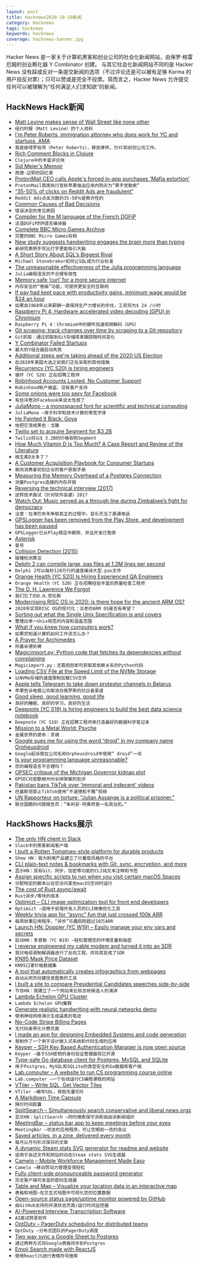 ```yaml
---
layout: post
title: Hacknews2020-10-10新闻
category: Hacknews
tags: hacknews
keywords: hacknews
coverage: hacknews-banner.jpg
---
```


Hacker News 是一家关于计算机黑客和创业公司的社会化新闻网站，由保罗·格雷厄姆的创业孵化器 Y Combinator 创建。
与其它社会化新闻网站不同的是 Hacker News 没有踩或反对一条提交新闻的选项（不过评论还是可以被有足够 Karma 的用户投反对票）；只可以赞或是完全不投票。简而言之，Hacker News 允许提交任何可以被理解为“任何满足人们求知欲”的新闻。

## HackNews Hack新闻


- [Matt Levine makes sense of Wall Street like none other](https://www.nytimes.com/2020/10/08/business/matt-levine-bloomberg.html)
- `纽约时报（Matt Levine）的个人资料`
- [I'm Peter Roberts, immigration attorney who does work for YC and startups. AMA](item?id=24730450)
- `我是彼得罗伯茨（Peter Roberts），移民律师，为YC和初创公司工作。 `
- [Rich Comment Blocks in Clojure](https://betweentwoparens.com/rich-comment-blocks)
- `Clojure中的丰富评论块`
- [Sid Meier's Memoir](https://sidmeiersmemoir.com/)
- `西德·迈耶的回忆录`
- [ProtonMail CEO calls Apple's forced in-app purchases 'Mafia extortion'](https://www.techspot.com/news/87043-protonmail-ceo-calls-apple-forced-app-purchases-mafia.html)
- `ProtonMail首席执行官称苹果强迫应用内购买为“黑手党勒索”`
- [“35-50% of clicks on Reddit Ads are fraudulent”](https://www.reddit.com/r/redditads/comments/ikfmln/3550_of_clicks_on_reddit_ads_are_fraudulent/)
- `Reddit Ads点击次数的35-50％是欺诈性的`
- [Common Causes of Bad Decisions](https://www.collaborativefund.com/blog/bad-decisions/)
- `错误决定的常见原因`
- [Compiler for the M language of the French DGFiP](https://gitlab.inria.fr/verifisc/mlang)
- `法语DGFiP的M语言编译器`
- [Complete BBC Micro Games Archive](http://bbcmicro.co.uk//about.php)
- `完整的BBC Micro Games存档`
- [New study suggests handwriting engages the brain more than typing](https://www.ctvnews.ca/health/new-study-suggests-handwriting-engages-the-brain-more-than-typing-1.5132542)
- `新研究表明手写比打字更能吸引大脑`
- [A Short Story About SQL’s Biggest Rival](http://holistics.io/blog/quel-vs-sql/?)
- `Michael Stonebraker如何让SQL成为行业标准`
- [The unreasonable effectiveness of the Julia programming language](https://arstechnica.com/science/2020/10/the-unreasonable-effectiveness-of-the-julia-programming-language/)
- `Julia编程语言的不合理有效性`
- [Memory safe ‘curl’ for a more secure internet](https://daniel.haxx.se/blog/2020/10/09/rust-in-curl-with-hyper/)
- `内存安全的“卷曲”功能，可提供更安全的互联网`
- [If pay had kept pace with productivity gains, minimum wage would be $24 an hour](https://www.commondreams.org/views/2020/01/21/if-worker-pay-had-kept-pace-productivity-gains-1968-todays-minimum-wage-would-be-24)
- `如果自1968年以来薪酬一直保持生产力增长的步伐，工资将为$ 24 /小时`
- [Raspberry Pi 4: Hardware accelerated video decoding (GPU) in Chromium](https://lemariva.com/blog/rss/raspberry-pi-4-video-acceleration-decode-chromium)
- `Raspberry Pi 4：Chromium中的硬件加速视频解码（GPU）`
- [Git scraping: track changes over time by scraping to a Git repository](https://simonwillison.net/2020/Oct/9/git-scraping/)
- `Git抓取：通过抓取到Git存储库来跟踪随时间变化`
- [Y Combinator Failed Startups](https://www.failory.com/blog/y-combinator-failures)
- `最大的Y组合器启动失败`
- [Additional steps we're taking ahead of the 2020 US Election](https://blog.twitter.com/en_us/topics/company/2020/2020-election-changes.html)
- `在2020年美国大选之前我们正在采取的其他措施`
- [Recurrency (YC S20) is hiring engineers](https://jobs.ashbyhq.com/recurrency)
- `循环（YC S20）正在招聘工程师`
- [Robinhood Accounts Looted, No Customer Support](https://www.bloomberg.com/news/articles/2020-10-09/robinhood-users-had-accounts-looted-say-there-s-no-one-to-call)
- `Robinhood帐户被盗，没有客户支持`
- [Some onions were too sexy for Facebook](https://www.bbc.com/news/54467384)
- `有些洋葱对Facebook来说太性感了`
- [JuliaMono – a monospaced font for scientific and technical computing](https://juliamono.netlify.app/)
- `JuliaMono –用于科学和技术计算的等宽字体`
- [He Painted It Black: Goya](https://literaryreview.co.uk/he-painted-it-black)
- `他把它漆成黑色：戈雅`
- [Twilio set to acquire Segment for $3.2B](https://www.forbes.com/sites/alexkonrad/2020/10/09/twilio-to-acquire-cloud-startup-segment-for-3-billion/)
- `Twilio将以$ 3.2B的价格收购Segment`
- [How Much Vitamin D Is Too Much? A Case Report and Review of the Literature](https://pubmed.ncbi.nlm.nih.gov/33030138/)
- `维生素D太多了？`
- [A Customer Acquisition Playbook for Consumer Startups](https://firstround.com/review/drive-growth-by-picking-the-right-lane-a-customer-acquisition-playbook-for-consumer-startups/)
- `面向消费者初创企业的客户获取手册`
- [Measuring the Memory Overhead of a Postgres Connection](https://blog.anarazel.de/2020/10/07/measuring-the-memory-overhead-of-a-postgres-connection/)
- `测量Postgres连接的内存开销`
- [Reversing the technical interview (2017)](https://aphyr.com/posts/340-reversing-the-technical-interview)
- `逆转技术面试（针对软件巫婆）2017`
- [Watch Out: Music served as a through line during Zimbabwe’s fight for democracy](https://www.laphamsquarterly.org/roundtable/watch-out)
- `注意：在津巴布韦争取民主的过程中，音乐充当了直通电话`
- [GPSLogger has been removed from the Play Store, and development has been paused](https://github.com/mendhak/gpslogger/issues/849#issue-710863256)
- `GPSLogger已从Play商店中删除，并且开发已暂停`
- [Asterisk](https://cormullion.github.io/pages/2020-10-09-asterisk/)
- `星号`
- [Collision Detection (2015)](http://www.jeffreythompson.org/collision-detection/)
- `碰撞检测算法`
- [Delphi 2 can compile large .pas files at 1.2M lines per second](https://twitter.com/pervognsen/status/1265582295575982080)
- `Delphi 2可以每秒120万行的速度编译大型.pas文件`
- [Orange Health (YC S20) Is Hiring Experienced QA Engineers](https://angel.co/company/orange-health/jobs/1005067-experienced-qa-engineer)
- `Orange Health（YC S20）正在招聘经验丰富的质量检查工程师`
- [The D. H. Lawrence We Forgot](https://www.newyorker.com/books/under-review/the-d-h-lawrence-we-forgot)
- `我们忘了的D.H.劳伦斯`
- [Modernising RISC OS in 2020: is there hope for the ancient ARM OS?](https://liam-on-linux.livejournal.com/73983.html)
- `2020年实现RISC OS的现代化：古老的ARM OS是否有希望？`
- [Sorting out what the Single Unix Specification is and covers](https://utcc.utoronto.ca/~cks/space/blog/unix/SingleUnixSpecificationWhat)
- `整理出单一Unix规范的内容和涵盖范围`
- [What if you knew how computers work?](https://www.xorpd.net/)
- `如果您知道计算机如何工作该怎么办？`
- [A Prayer for Archimedes](https://www.sciencenews.org/article/prayer-archimedes)
- `阿基米德祈祷`
- [Magicimport.py: Python code that fetches its dependencies without complaining](https://github.com/dheera/magicimport.py)
- `Magicimport.py：无需抱怨即可获取其依赖关系的Python代码`
- [Loading CSV File at the Speed Limit of the NVMe Storage](https://liuliu.me/eyes/loading-csv-file-at-the-speed-limit-of-the-nvme-storage/)
- `以NVMe存储的速度限制加载CSV文件`
- [Apple tells Telegram to take down protestor channels in Belarus](https://www.iphoneincanada.ca/news/apple-telegram-belarus/)
- `苹果告诉电报公司取消白俄罗斯的抗议者渠道`
- [Good sleep, good learning, good life](https://supermemo.guru/wiki/Good_sleep,_good_learning,_good_life)
- `良好的睡眠，良好的学习，良好的生活`
- [Deepnote (YC S19) is hiring engineers to build the best data science notebook](https://deepnote.com/publish/jobs)
- `Deepnote（YC S19）正在招聘工程师来打造最好的数据科学笔记本`
- [Mission to a Metal World: Psyche](https://www.jpl.nasa.gov/missions/psyche/)
- `金属世界的使命：灵魂`
- [Google sues me for using the word “droid” in my company name Orpheusdroid](https://www.team-bhp.com/forum/shifting-gears/227923-google-sues-me-using-word-droid-my-company-name-orpheusdroid.html)
- `Google起诉我在公司名称Orpheusdroid中使用“ droid”一词`
- [Is your programming language unreasonable?](https://fsharpforfunandprofit.com/posts/is-your-language-unreasonable/)
- `您的编程语言不合理吗？`
- [OPSEC critique of the Michigan Governor kidnap plot](https://threadreaderapp.com/thread/1314237833276612609.html)
- `OPSEC对密歇根州州长绑架案的批评`
- [Pakistan bans TikTok over ‘immoral and indecent’ videos](https://techcrunch.com/2020/10/09/tiktok-pakistan-ban/?guccounter=1)
- `巴基斯坦禁止TikTok使用“不道德和不雅”视频`
- [UN Rapporteur on torture: “Julian Assange is a political prisoner.”](https://www.exberliner.com/features/julian-assange-trial-2020/nils-melzer-assange/)
- `联合国酷刑问题报告员：“朱利安·阿桑奇是一名政治犯。”`


## HackShows Hacks展示

- [ The only HN client in Slack](https://slack.com/apps/A0187LHV5QC-digest)
- `Slack中的黑客新闻客户端`
- [ I built a Rotten Tomatoes-style platform for durable products](https://www.buyforlifeproducts.com/)
- `Show HN：我为耐用产品建立了烂番茄风格的平台`
- [ CLI plain-text notes & bookmarks with Git, sync, encryption, and more](https://github.com/xwmx/nb)
- `显示HN：具有Git，同步，加密等功能的CLI纯文本注释和书签`
- [ Assign specific scripts to run when you visit certain macOS Spaces](https://spencerdailey.com/2020/10/06/how-to-assign-specific-scripts-to-run-when-you-visit-certain-mac-spaces-%f0%9f%96%a5-%f0%9f%8e%af/)
- `分配特定的脚本以在您访问某些macOS空间时运行`
- [ The cost of Rust async/await](https://github.com/jkarneges/rust-async-bench)
- `Rust异步/等待的成本`
- [ Optimizt – CLI image optimization tool for front end developers](https://github.com/funbox/optimizt)
- `Optimizt –适用于前端开发人员的CLI映像优化工具`
- [ Weekly trivia app for “async” fun that just crossed 100k ARR](item?id=24713437)
- `每周琐事应用程序，“异步”乐趣刚刚超过10万ARR`
- [Launch HN: Doppler (YC W19) – Easily manage your env vars and secrets](item?id=24719722)
- `启动HN：多普勒（YC W19）–轻松管理您的环境变量和秘密`
- [ I reverse engineered my cable modem and turned it into an SDR](https://stdw.github.io/cm-sdr/)
- `我对电缆调制解调器进行了反向工程，并将其变成了SDR`
- [ KN95 Mask Price Dataset](https://maskprice.info/)
- `KN95口罩价格数据集`
- [ A tool that automatically creates infographics from webpages](https://www.turboinfographic.com/)
- `自动从网页创建信息图表的工具`
- [ I built a site to compare Presidential Candidates speeches side-by-side](https://biden-trump-speeches-search.typesense.org/)
- `节目HN：我建立了一个网站来比较总统候选人的演讲`
- [ Lambda Echelon GPU Cluster](https://lambdalabs.com/gpu-cluster/echelon)
- `Lambda Echelon GPU集群`
- [ Generate realistic handwriting with neural networks demo](https://www.calligrapher.ai/)
- `使用神经网络演示生成逼真的笔迹`
- [ No-Code Stripe Billing Pages](https://servicebot.io)
- `无代码条带化计费页面`
- [ I made an app for designing Embedded Systems and code generation](https://www.fsmpro.io)
- `我制作了一个用于设计嵌入式系统和代码生成的应用`
- [ Keyper – SSH Key Based Authentication Manager is now open source](https://keyper.dbsentry.com)
- `Keyper –基于SSH密钥的身份验证管理器现已开源`
- [ Type-safe Go database client for Postgres, MySQL and SQLite](https://github.com/prisma/prisma-client-go)
- `用于Postgres，MySQL和SQLite的类型安全的Go数据库客户端`
- [ Lab.computer – A website to run CS programming course online](https://lab.computer/docs/introduction/getting_started_instructor/)
- `Lab.computer –一个在线运行CS编程课程的网站`
- [ VTiler – Write SQL, Get Vector Tiles](https://www.vtiler.com)
- `VTiler –编写SQL，获取矢量切片`
- [ A Markdown Time Capsule](https://bury-it.herokuapp.com/)
- `降价时间胶囊`
- [ SplitSearch – Simultaneously search conservative and liberal news orgs](https://splitsearch.netlify.app/)
- `显示HN：SplitSearch –同时搜索保守派和自由派新闻组织`
- [ MeetingBar – status bar app to keep meetings before your eyes](https://apps.apple.com/app/meetingbar/id1532419400)
- `MeetingBar –状态栏应用程序，可让您眼前一亮的会议`
- [ Saved articles, in a zine, delivered every month](item?id=24725360)
- `每月以月刊形式保存的文章`
- [ A dynamic Steam stats SVG generator for readme and website](https://github.com/Ananto30/steam-stat)
- `适用于自述文件和网站的动态Steam stats SVG生成器`
- [ Camelo – Mobile Workforce Management Made Easy](https://getcamelo.com)
- `Camelo –移动劳动力管理变得轻松`
- [ Fully client-side pronounceable password generator](https://caseyjmorris.github.io/pronounceablePassword/)
- `完全客户端可发音的密码生成器`
- [ Table and Map – Visualize your location data in an interactive map](https://tableandmap.com/)
- `表格和地图–在交互式地图中可视化您的位置数据`
- [ Open-source status page/uptime monitor powered by GitHub](https://upptime.js.org)
- `由GitHub支持的开源状态页面/运行时间监控器`
- [ AI-Powered Interview Transcription Software](https://speechtext.ai/transcription-of-interviews)
- `AI面试转录软件`
- [ OptDuty – PagerDuty scheduling for distributed teams](https://optduty.com/)
- `OptDuty –分布式团队的PagerDuty调度`
- [ Two way sync a Google Sheet to Postgres](https://doc.seekwell.io/syncsheet)
- `通过两种方式将Google表格同步到Postgres`
- [ Emoji Search made with ReactJS](https://braydentw.github.io/react-emoji-search/)
- `使用ReactJS进行表情符号搜索`


